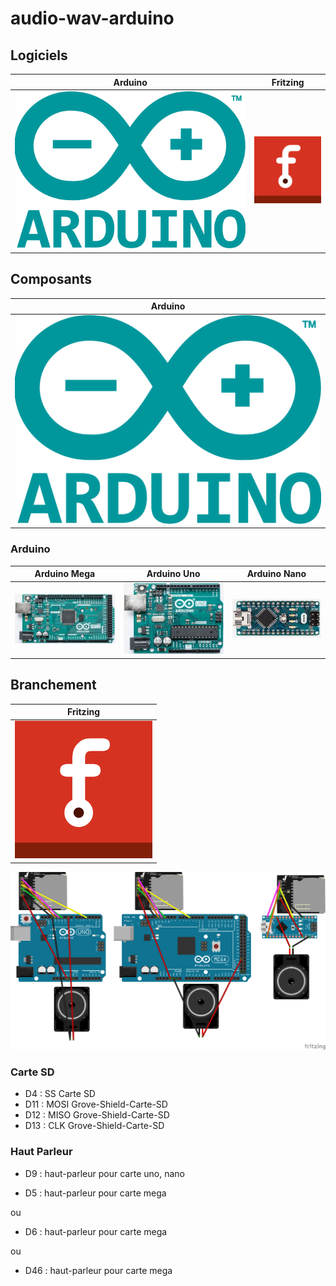 # audio-wav-arduino

## Logiciels
| Arduino | Fritzing |
| :-----: | :------: |
| ![](/icone/Arduino.png) | ![](/icone/Fritzing.png) |

## Composants
| Arduino | 
| :-----: |
| ![](/icone/Arduino.png) | 
### Arduino
| Arduino Mega  | Arduino Uno | Arduino Nano |
| :-------------: | :-------------: | :-------------: |
| ![](/composants/Arduino%20Mega.jpg) | ![](/composants/Arduino%20Uno.jpg) | ![](/composants/Arduino%20Nano.jpg) |

## Branchement
| Fritzing |
| :-------------: |
| ![](/icone/Fritzing.png) |

![](/fritzing/Untitled_Sketch.png)

### Carte SD
* D4 : SS Carte SD
* D11 : MOSI Grove-Shield-Carte-SD
* D12 : MISO Grove-Shield-Carte-SD
* D13 : CLK Grove-Shield-Carte-SD

### Haut Parleur
* D9 : haut-parleur pour carte uno, nano

* D5 : haut-parleur pour carte mega

ou
* D6 : haut-parleur pour carte mega

ou
* D46 : haut-parleur pour carte mega
